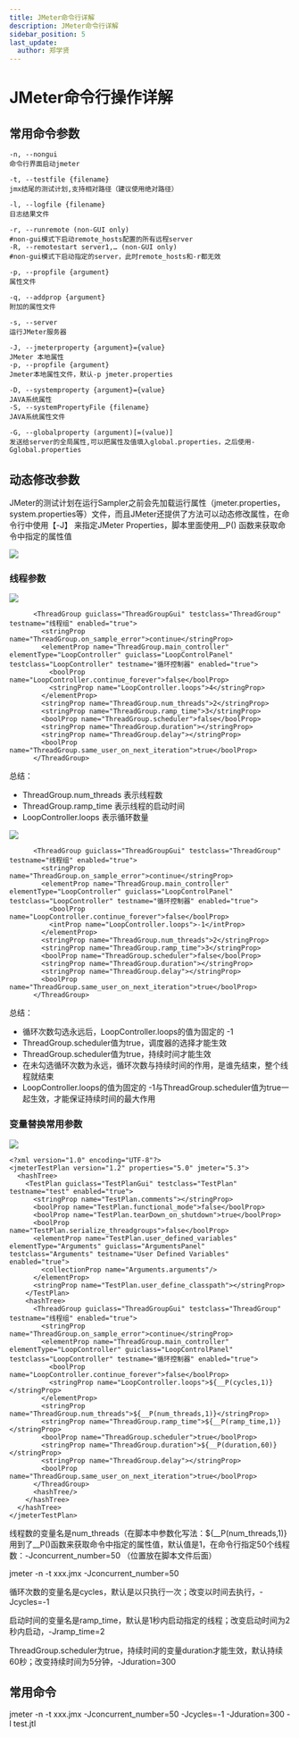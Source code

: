 ```yaml
---
title: JMeter命令行详解
description: JMeter命令行详解
sidebar_position: 5
last_update:
  author: 郑学贤
---
```

# JMeter命令行操作详解

## 常用命令参数

```
-n, --nongui
命令行界面启动jmeter

-t, --testfile {filename}
jmx结尾的测试计划,支持相对路径（建议使用绝对路径）

-l, --logfile {filename}
日志结果文件

-r, --runremote (non-GUI only)
#non-gui模式下启动remote_hosts配置的所有远程server
-R, --remotestart server1,… (non-GUI only)
#non-gui模式下启动指定的server，此时remote_hosts和-r都无效

-p, --propfile {argument}
属性文件

-q, --addprop {argument}
附加的属性文件

-s, --server
运行JMeter服务器

-J, --jmeterproperty {argument}={value}
JMeter 本地属性
-p, --propfile {argument}
Jmeter本地属性文件，默认-p jmeter.properties

-D, --systemproperty {argument}={value}
JAVA系统属性
-S, --systemPropertyFile {filename}
JAVA系统属性文件

-G, --globalproperty (argument)[=(value)]
发送给server的全局属性,可以把属性及值填入global.properties，之后使用-Gglobal.properties

```

## 动态修改参数

JMeter的测试计划在运行Sampler之前会先加载运行属性（jmeter.properties，system.properties等）文件，而且JMeter还提供了方法可以动态修改属性，在命令行中使用【-J】 来指定JMeter Properties，脚本里面使用__P() 函数来获取命令中指定的属性值

![](@site/static/img/test_img/2022-08-15-11-03-39.png)

### 线程参数

![](@site/static/img/test_img/2022-08-15-13-45-02.png)

```
      <ThreadGroup guiclass="ThreadGroupGui" testclass="ThreadGroup" testname="线程组" enabled="true">
        <stringProp name="ThreadGroup.on_sample_error">continue</stringProp>
        <elementProp name="ThreadGroup.main_controller" elementType="LoopController" guiclass="LoopControlPanel" testclass="LoopController" testname="循环控制器" enabled="true">
          <boolProp name="LoopController.continue_forever">false</boolProp>
          <stringProp name="LoopController.loops">4</stringProp>
        </elementProp>
        <stringProp name="ThreadGroup.num_threads">2</stringProp>
        <stringProp name="ThreadGroup.ramp_time">3</stringProp>
        <boolProp name="ThreadGroup.scheduler">false</boolProp>
        <stringProp name="ThreadGroup.duration"></stringProp>
        <stringProp name="ThreadGroup.delay"></stringProp>
        <boolProp name="ThreadGroup.same_user_on_next_iteration">true</boolProp>
      </ThreadGroup>
```
总结：
- ThreadGroup.num_threads 表示线程数
- ThreadGroup.ramp_time 表示线程的启动时间
- LoopController.loops 表示循环数量

![](@site/static/img/test_img/2022-08-15-13-49-54.png)

```
      <ThreadGroup guiclass="ThreadGroupGui" testclass="ThreadGroup" testname="线程组" enabled="true">
        <stringProp name="ThreadGroup.on_sample_error">continue</stringProp>
        <elementProp name="ThreadGroup.main_controller" elementType="LoopController" guiclass="LoopControlPanel" testclass="LoopController" testname="循环控制器" enabled="true">
          <boolProp name="LoopController.continue_forever">false</boolProp>
          <intProp name="LoopController.loops">-1</intProp>
        </elementProp>
        <stringProp name="ThreadGroup.num_threads">2</stringProp>
        <stringProp name="ThreadGroup.ramp_time">3</stringProp>
        <boolProp name="ThreadGroup.scheduler">false</boolProp>
        <stringProp name="ThreadGroup.duration"></stringProp>
        <stringProp name="ThreadGroup.delay"></stringProp>
        <boolProp name="ThreadGroup.same_user_on_next_iteration">true</boolProp>
      </ThreadGroup>
```

总结：
- 循环次数勾选永远后，LoopController.loops的值为固定的 -1
- ThreadGroup.scheduler值为true，调度器的选择才能生效
- ThreadGroup.scheduler值为true，持续时间才能生效
- 在未勾选循环次数为永远，循环次数与持续时间的作用，是谁先结束，整个线程就结束
- LoopController.loops的值为固定的 -1与ThreadGroup.scheduler值为true一起生效，才能保证持续时间的最大作用

### 变量替换常用参数

![](@site/static/img/test_img/2022-08-15-14-00-41.png)

```
<?xml version="1.0" encoding="UTF-8"?>
<jmeterTestPlan version="1.2" properties="5.0" jmeter="5.3">
  <hashTree>
    <TestPlan guiclass="TestPlanGui" testclass="TestPlan" testname="test" enabled="true">
      <stringProp name="TestPlan.comments"></stringProp>
      <boolProp name="TestPlan.functional_mode">false</boolProp>
      <boolProp name="TestPlan.tearDown_on_shutdown">true</boolProp>
      <boolProp name="TestPlan.serialize_threadgroups">false</boolProp>
      <elementProp name="TestPlan.user_defined_variables" elementType="Arguments" guiclass="ArgumentsPanel" testclass="Arguments" testname="User Defined Variables" enabled="true">
        <collectionProp name="Arguments.arguments"/>
      </elementProp>
      <stringProp name="TestPlan.user_define_classpath"></stringProp>
    </TestPlan>
    <hashTree>
      <ThreadGroup guiclass="ThreadGroupGui" testclass="ThreadGroup" testname="线程组" enabled="true">
        <stringProp name="ThreadGroup.on_sample_error">continue</stringProp>
        <elementProp name="ThreadGroup.main_controller" elementType="LoopController" guiclass="LoopControlPanel" testclass="LoopController" testname="循环控制器" enabled="true">
          <boolProp name="LoopController.continue_forever">false</boolProp>
          <stringProp name="LoopController.loops">${__P(cycles,1)}</stringProp>
        </elementProp>
        <stringProp name="ThreadGroup.num_threads">${__P(num_threads,1)}</stringProp>
        <stringProp name="ThreadGroup.ramp_time">${__P(ramp_time,1)}</stringProp>
        <boolProp name="ThreadGroup.scheduler">true</boolProp>
        <stringProp name="ThreadGroup.duration">${__P(duration,60)}</stringProp>
        <stringProp name="ThreadGroup.delay"></stringProp>
        <boolProp name="ThreadGroup.same_user_on_next_iteration">true</boolProp>
      </ThreadGroup>
      <hashTree/>
    </hashTree>
  </hashTree>
</jmeterTestPlan>
```

线程数的变量名是num_threads（在脚本中参数化写法：${__P(num_threads,1)} 用到了__P()函数来获取命令中指定的属性值，默认值是1，在命令行指定50个线程数：-Jconcurrent_number=50 （位置放在脚本文件后面）

  jmeter -n -t xxx.jmx  -Jconcurrent_number=50

循环次数的变量名是cycles，默认是以只执行一次；改变以时间去执行，-Jcycles=-1

启动时间的变量名是ramp_time，默认是1秒内启动指定的线程；改变启动时间为2秒内启动，-Jramp_time=2

ThreadGroup.scheduler为true，持续时间的变量duration才能生效，默认持续60秒；改变持续时间为5分钟，-Jduration=300


##  常用命令

  jmeter -n -t xxx.jmx  -Jconcurrent_number=50 -Jcycles=-1 -Jduration=300  -l  test.jtl